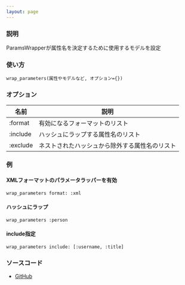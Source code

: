 ```yaml
---
layout: page
---
```


### 説明

ParamsWrapperが属性名を決定するために使用するモデルを設定

### 使い方

    wrap_parameters(属性やモデルなど, オプション={})

### オプション

| 名前     | 説明                                           |
| -------- | ---------------------------------------------- |
| :format  | 有効になるフォーマットのリスト                 |
| :include | ハッシュにラップする属性名のリスト             |
| :exclude | ネストされたハッシュから除外する属性名のリスト |

### 例

#### XMLフォーマットのパラメータラッパーを有効

    wrap_parameters format: :xml

#### ハッシュにラップ

    wrap_parameters :person

#### include指定

    wrap_parameters include: [:username, :title]

### ソースコード

- [GitHub](https://github.com/rails/rails/blob/984c3ef2775781d47efa9f541ce570daa2434a80/actionpack/lib/action_controller/metal/params_wrapper.rb#L220)
